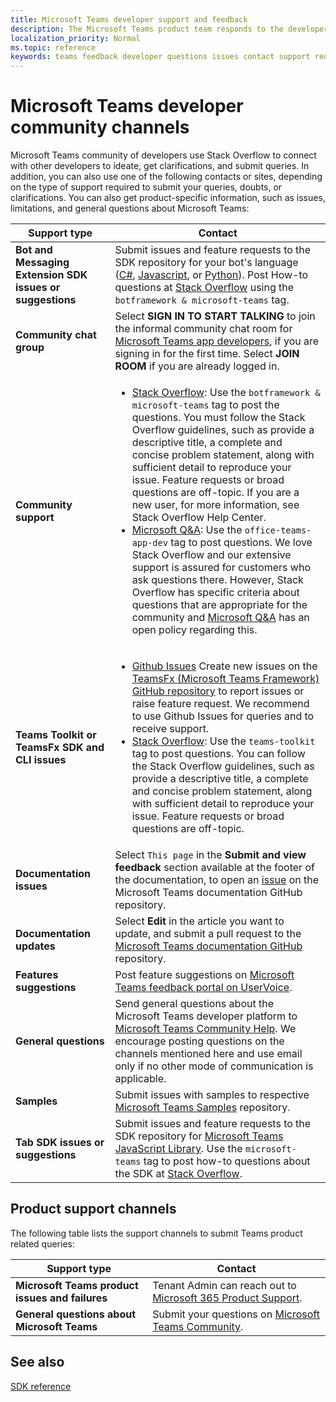 ```yaml
---
title: Microsoft Teams developer support and feedback
description: The Microsoft Teams product team responds to the developer community across various feedback and support channels.
localization_priority: Normal
ms.topic: reference
keywords: teams feedback developer questions issues contact support request bugs contributions community discussions
---
```


# Microsoft Teams developer community channels

Microsoft Teams community of developers use Stack Overflow to connect with other developers to ideate, get clarifications, and submit queries. In addition, you can also use one of the following contacts or sites, depending on the type of support required to submit your queries, doubts, or clarifications. You can also get product-specific information, such as issues, limitations, and general questions about Microsoft Teams:

|            **Support type**            |               **Contact**                                                                                  |
|-----------------------------------------------------|---------------------------------------------------------------------------------------------------------------------------------------------------------------------------------------------------------------------------------------------------------------------------------------------------------------------------------------------------------------------------------------------------------------------------------------------------------------------------------------------------|
|         **Bot and Messaging Extension SDK issues or suggestions**         | Submit issues and feature requests to the SDK repository for your bot's language ([C#](https://github.com/Microsoft/botbuilder-dotnet/), [Javascript](https://github.com/Microsoft/botbuilder-js), or [Python](https://github.com/Microsoft/botbuilder-python)). Post How-to questions at [Stack Overflow](https://stackoverflow.com/questions/tagged/botframework%20microsoft-teams) using the `botframework & microsoft-teams` tag.   |
|         **Community chat group**         |  Select **SIGN IN TO START TALKING** to join the informal community chat room for [Microsoft Teams app developers](https://gitter.im/OfficeDev/MicrosoftTeamsAppDev), if you are signing in for the first time. Select **JOIN ROOM** if you are already logged in.      |
|            **Community support**             |     <ul><li> [Stack Overflow](https://stackoverflow.com/questions/tagged/microsoft-teams): Use the `botframework & microsoft-teams` tag to post the questions. You must follow the Stack Overflow guidelines, such as provide a descriptive title, a complete and concise problem statement, along with sufficient detail to reproduce your issue. Feature requests or broad questions are off-topic. If you are a new user, for more information, see Stack Overflow Help Center. </li>                                                                                                                                                                       <li>  [Microsoft Q&A](/answers/topics/office-teams-app-dev.html): Use the `office-teams-app-dev` tag to post questions. We love Stack Overflow and our extensive support is assured for customers who ask questions there. However, Stack Overflow has specific criteria about questions that are appropriate for the community and [Microsoft Q&A](/answers/topics/office-teams-app-dev.html) has an open policy regarding this.  </li> </ul>                                                                                            |
|          **Teams Toolkit or TeamsFx SDK and CLI issues**           |     <ul><li> [Github Issues](https://github.com/OfficeDev/TeamsFx/issues) Create new issues on the [TeamsFx (Microsoft Teams Framework) GitHub repository](https://github.com/OfficeDev/TeamsFx) to report issues or raise feature request. We recommend to use Github Issues for queries and to receive support.                                    <li>  [Stack Overflow](https://stackoverflow.com/questions/tagged/teams-toolkit): Use the `teams-toolkit` tag to post questions. You can follow the Stack Overflow guidelines, such as provide a descriptive title, a complete and concise problem statement, along with sufficient detail to reproduce your issue. Feature requests or broad questions are off-topic. </li> </ul>                                                                                            |
|  **Documentation issues**  |        Select `This page` in the **Submit and view feedback** section available at the footer of the documentation, to open an [issue](https://github.com/MicrosoftDocs/msteams-docs/issues) on the Microsoft Teams documentation GitHub repository.                                                                                                                                                                                            |
|  **Documentation updates**           |     Select **Edit** in the article you want to update, and submit a pull request to the [Microsoft Teams documentation GitHub](https://github.com/MicrosoftDocs/msteams-docs) repository.                                                                                                                                                           |
|       **Features suggestions**       |                                                                                                                                                                      Post feature suggestions on [Microsoft Teams feedback portal on UserVoice](https://microsoftteams.uservoice.com/forums/555103-public-preview/category/182881-developer-platform).                                                                                                                                                                      |
|       **General questions**         |Send general questions about the Microsoft Teams developer platform to [Microsoft Teams Community Help](mailto:microsoftteamsdev@microsoft.com). We encourage posting questions on the channels mentioned here and use email only if no other mode of communication is applicable.                                                                                                                                                                      |
|        **Samples**         | Submit issues with samples to respective [Microsoft Teams Samples](https://github.com/OfficeDev/Microsoft-Teams-Samples) repository.|
|           **Tab SDK issues or suggestions**          |         Submit issues and feature requests to the SDK repository for [Microsoft Teams JavaScript Library](https://github.com/OfficeDev/microsoft-teams-library-js/issues). Use the `microsoft-teams` tag to post how-to questions about the SDK at [Stack Overflow](https://stackoverflow.com/questions/tagged/microsoft-teams).                                                                                                                                                                            |

## Product support channels
The following table lists the support channels to submit Teams product related queries:

|            **Support type**            |               **Contact**                                                                                  |
|-----------------------------------------------------|---------------------------------------------------------------------------------------------------------------------------------------------------------------------------------------------------------------------------------------------------------------------------------------------------------------------------------------------------------------------------------------------------------------------------------------------------------------------------------------------------|
|         **Microsoft Teams product issues and failures**          | Tenant Admin can reach out to [Microsoft 365 Product Support](/microsoft-365/admin/contact-support-for-business-products).                                                            |
|        **General questions about Microsoft Teams**        |  Submit your questions on [Microsoft Teams Community](https://answers.microsoft.com/en-us/msteams/forum).               |                                                           

## See also

[SDK reference](/javascript/api/overview/msteams-client?view=msteams-client-js-latest&preserve-view=true)
